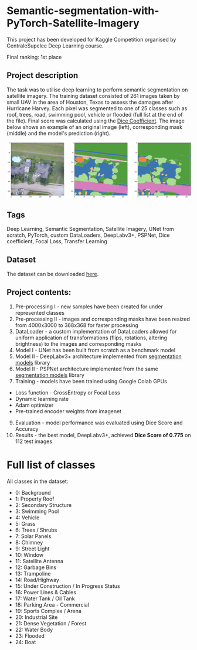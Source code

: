 # Semantic-segmentation-with-PyTorch-Satellite-Imagery
<!-- <a href="#"><img src="https://img.shields.io/badge/PyTorch-v1.9.0-red.svg?logo=PyTorch&style=for-the-badge" /></a>
<a href="#"><img src="https://img.shields.io/badge/python-v3.6+-blue.svg?logo=python&style=for-the-badge" /></a> -->
This project has been developed for Kaggle Competition organised by CentraleSupelec Deep Learning course.

Final ranking: 1st place

## Project description
The task was to utilise deep learning to perform semantic segmentation on satellite imagery. The training dataset consisted of 261 images taken by small UAV in the area of Houston, Texas to assess the damages after Hurricane Harvey. Each pixel was segmented to one of 25 classes such as roof, trees, road, swimming pool, vehicle or flooded (full list at the end of the file). Final score was calculated using the [Dice Coefficient](https://en.wikipedia.org/wiki/Sørensen–Dice_coefficient). The image below shows an example of an original image (left), corresponding mask (middle) and the model's prediction (right).

![Alt text](utils/segmentation_mask_example.png?raw=true "Title")

## Tags
Deep Learning, Semantic Segmentation, Satellite Imagery, UNet from scratch, PyTorch, custom DataLoaders, DeepLabv3+, PSPNet, Dice coefficient, Focal Loss, Transfer Learning

## Dataset
The dataset can be downloaded [here](https://figshare.com/collections/semantic_segmentation_satellite_imagery/6026765).

## Project contents:
1. Pre-processing I - new samples have been created for under represented classes
2. Pre-processing II - images and corresponding masks have been resized from 4000x3000 to 368x368 for faster processing
3. DataLoader - a custom implementation of DataLoaders allowed for uniform application of transformations (flips, rotations, altering brightness) to the images and corresponding masks
4. Model I - UNet has been built from scratch as a benchmark model
5. Model II - DeepLabv3+ architecture implemented from [segmentation models](https://github.com/qubvel/segmentation_models.pytorch) library
6. Model II - PSPNet architecture implemented from the same [segmentation models](https://github.com/qubvel/segmentation_models.pytorch) library
7. Training - models have been trained using Google Colab GPUs
  - Loss function - CrossEntropy or Focal Loss
  - Dynamic learning rate
  - Adam optimizer
  - Pre-trained encoder weights from imagenet
9. Evaluation - model performance was evaluated using Dice Score and Accuracy
10. Results - the best model, DeepLabv3+, achieved **Dice Score of 0.775** on 112 test images

# Full list of classes
All classes in the dataset:
- 0: Background
- 1: Property Roof
- 2: Secondary Structure
- 3: Swimming Pool
- 4: Vehicle
- 5: Grass
- 6: Trees / Shrubs
- 7: Solar Panels
- 8: Chimney
- 9: Street Light
- 10: Window
- 11: Satellite Antenna
- 12: Garbage Bins
- 13: Trampoline
- 14: Road/Highway
- 15: Under Construction / In Progress Status
- 16: Power Lines & Cables
- 17: Water Tank / Oil Tank
- 18: Parking Area - Commercial
- 19: Sports Complex / Arena
- 20: Industrial Site
- 21: Dense Vegetation / Forest
- 22: Water Body
- 23: Flooded
- 24: Boat
